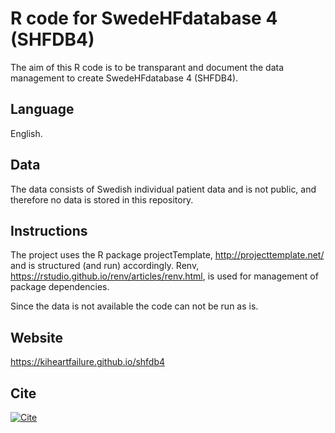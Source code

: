 # R code for SwedeHFdatabase 4 (SHFDB4)

The aim of this R code is to be transparant and document the data management to
create SwedeHFdatabase 4 (SHFDB4).

## Language 

English. 

## Data

The data consists of Swedish individual patient data and is not public, 
and therefore no data is stored in this repository. 

## Instructions

The project uses the R package projectTemplate, http://projecttemplate.net/ and 
is structured (and run) accordingly. 
Renv, https://rstudio.github.io/renv/articles/renv.html, is used for 
management of package dependencies.

Since the data is not available the code can not be run as is. 

## Website

https://kiheartfailure.github.io/shfdb4

## Cite 

<!-- badges: start -->

[![Cite](https://zenodo.org/badge/DOI/10.5281/zenodo.4544289.svg)](https://zenodo.org/record/4544289#.YCzfIGhKiUl)

<!-- badges: end -->
